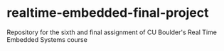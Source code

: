 # realtime-embedded-final-project
Repository for the sixth and final assignment of CU Boulder's Real Time Embedded Systems course
